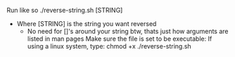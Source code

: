 Run like so ./reverse-string.sh [STRING]
  - Where [STRING] is the string you want reversed
	- No need for []'s around your string btw, thats just how arguments are listed in man pages
Make sure the file is set to be executable:
  If using a linux system, type:
    chmod +x ./reverse-string.sh 		
